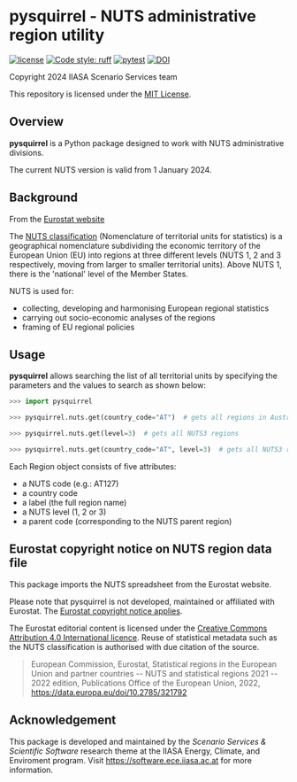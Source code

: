 # pysquirrel - NUTS administrative region utility

[![license](https://img.shields.io/badge/License-MIT-blue)](https://github.com/iiasa/pysquirrel/blob/main/LICENSE)
[![Code style: ruff](https://img.shields.io/endpoint?url=https://raw.githubusercontent.com/charliermarsh/ruff/main/assets/badge/v2.json)](https://github.com/astral-sh/ruff)
[![pytest](https://img.shields.io/github/actions/workflow/status/iiasa/pysquirrel/pytest.yml?logo=GitHub&label=pytest)](https://github.com/iiasa/pysquirrel/actions/workflows/pytest.yml)
[![DOI](https://zenodo.org/badge/791752279.svg)](https://zenodo.org/doi/10.5281/zenodo.13683405)

Copyright 2024 IIASA Scenario Services team

This repository is licensed under the [MIT License](LICENSE).

## Overview

**pysquirrel** is a Python package designed to work with NUTS administrative divisions.

The current NUTS version is valid from 1 January 2024.

## Background

From the [Eurostat website](https://ec.europa.eu/eurostat/web/nuts/overview)

The [NUTS
classification](https://ec.europa.eu/eurostat/statistics-explained/index.php?title=Glossary:Nomenclature_of_territorial_units_for_statistics_(NUTS))
(Nomenclature of territorial units for statistics) is a geographical nomenclature subdividing the economic territory of the European Union (EU) into regions at three different levels (NUTS 1, 2 and 3 respectively, moving from larger to smaller territorial units). Above NUTS 1, there is the 'national' level of the Member States.

NUTS is used for:

- collecting, developing and harmonising European regional statistics
- carrying out socio-economic analyses of the regions
- framing of EU regional policies

## Usage

**pysquirrel** allows searching the list of all territorial units by specifying the 
parameters and the values to search as shown below:

```python
>>> import pysquirrel

>>> pysquirrel.nuts.get(country_code="AT")  # gets all regions in Austria

>>> pysquirrel.nuts.get(level=3)  # gets all NUTS3 regions

>>> pysquirrel.nuts.get(country_code="AT", level=3)  # gets all NUTS3 regions in Austria
```

Each Region object consists of five attributes:
- a NUTS code (e.g.: AT127)
- a country code
- a label (the full region name)
- a NUTS level (1, 2 or 3)
- a parent code (corresponding to the NUTS parent region)

## Eurostat copyright notice on NUTS region data file

This package imports the NUTS spreadsheet from the Eurostat website.

Please note that pysquirrel is not developed, maintained or affiliated
with Eurostat. The [Eurostat copyright notice
applies](https://ec.europa.eu/eurostat/web/main/help/copyright-notice).

The Eurostat editorial content is licensed under the [Creative Commons
Attribution 4.0 International licence](https://creativecommons.org/licenses/by/4.0/). Reuse
of statistical metadata such as the NUTS classification is authorised
with due citation of the source.

> European Commission, Eurostat, Statistical regions in the European
> Union and partner countries -- NUTS and statistical regions 2021 --
> 2022 edition, Publications Office of the European Union, 2022,
> https://data.europa.eu/doi/10.2785/321792

## Acknowledgement

This package is developed and maintained by the *Scenario Services & Scientific Software*
research theme at the IIASA Energy, Climate, and Enviroment program.
Visit https://software.ece.iiasa.ac.at for more information.
